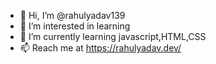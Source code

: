 - 👋 Hi, I’m @rahulyadav139
- 👀 I’m interested in learning
- 🌱 I’m currently learning javascript,HTML,CSS
- 📫 Reach me at https://rahulyadav.dev/

<!---
rahulyadav139/rahulyadav139 is a ✨ special ✨ repository because its `README.md` (this file) appears on your GitHub profile.
You can click the Preview link to take a look at your changes.
--->
